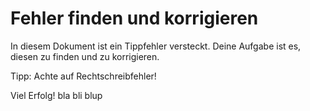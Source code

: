 # Fehler finden und korrigieren

In diesem Dokument ist ein Tippfehler versteckt. Deine Aufgabe ist es, diesen zu finden und zu korrigieren.

Tipp: Achte auf Rechtschreibfehler!

Viel Erfolg!
bla bli blup